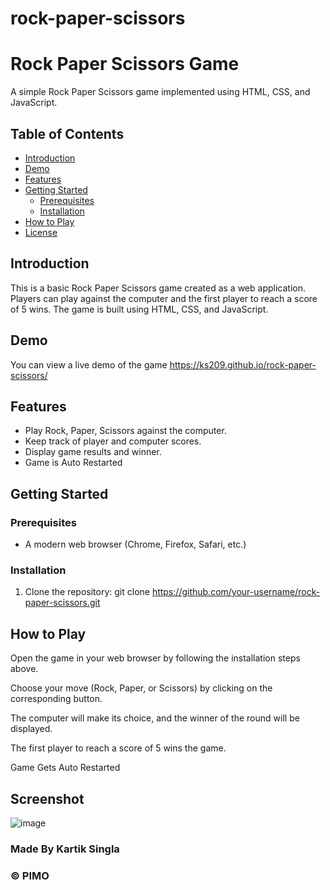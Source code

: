 # rock-paper-scissors

# Rock Paper Scissors Game

A simple Rock Paper Scissors game implemented using HTML, CSS, and JavaScript.

## Table of Contents

- [Introduction](#introduction)
- [Demo](#demo)
- [Features](#features)
- [Getting Started](#getting-started)
  - [Prerequisites](#prerequisites)
  - [Installation](#installation)
- [How to Play](#how-to-play)
- [License](#license)

## Introduction

This is a basic Rock Paper Scissors game created as a web application. Players can play against the computer and the first player to reach a score of 5 wins. The game is built using HTML, CSS, and JavaScript.

## Demo

You can view a live demo of the game https://ks209.github.io/rock-paper-scissors/

## Features

- Play Rock, Paper, Scissors against the computer.
- Keep track of player and computer scores.
- Display game results and winner.
- Game is Auto Restarted

## Getting Started

### Prerequisites

- A modern web browser (Chrome, Firefox, Safari, etc.)

### Installation

1. Clone the repository:
   git clone https://github.com/your-username/rock-paper-scissors.git


## How to Play

Open the game in your web browser by following the installation steps above.

Choose your move (Rock, Paper, or Scissors) by clicking on the corresponding button.

The computer will make its choice, and the winner of the round will be displayed.

The first player to reach a score of 5 wins the game.

Game Gets Auto Restarted

## Screenshot

![image](https://github.com/ks209/rock-paper-scissors/assets/64371779/a583ae48-6995-483b-b69c-6373c910971d)

### Made By Kartik Singla


### © PIMO


